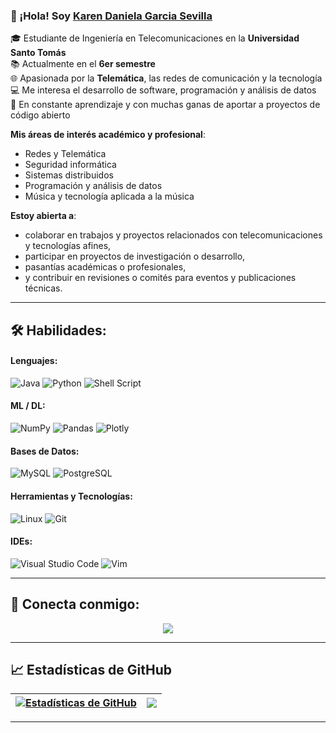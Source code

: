 ### 👋 ¡Hola! Soy [Karen Daniela Garcia Sevilla](https://github.com/karen064)

🎓 Estudiante de Ingeniería en Telecomunicaciones en la **Universidad Santo Tomás**  
📚 Actualmente en el **6er semestre**  
🌐 Apasionada por la **Telemática**, las redes de comunicación y la tecnología  
💻 Me interesa el desarrollo de software, programación y análisis de datos  
🚀 En constante aprendizaje y con muchas ganas de aportar a proyectos de código abierto

**Mis áreas de interés académico y profesional**:
- Redes y Telemática
- Seguridad informática
- Sistemas distribuidos
- Programación y análisis de datos
- Música y tecnología aplicada a la música

**Estoy abierta a**:

- colaborar en trabajos y proyectos relacionados con telecomunicaciones y tecnologías afines,
- participar en proyectos de investigación o desarrollo,
- pasantías académicas o profesionales,
- y contribuir en revisiones o comités para eventos y publicaciones técnicas.


---

## 🛠️ Habilidades:

#### Lenguajes:

![Java](https://img.shields.io/badge/Java-ED8B00?style=for-the-badge&logo=java&logoColor=white)
![Python](https://img.shields.io/badge/Python-3776AB?style=for-the-badge&logo=python&logoColor=white)
![Shell Script](https://img.shields.io/badge/Shell_Script-121011?style=for-the-badge&logo=gnu-bash&logoColor=white)


#### ML / DL:


![NumPy](https://img.shields.io/badge/numpy-%23013243.svg?style=for-the-badge&logo=numpy&logoColor=white)
![Pandas](https://img.shields.io/badge/pandas-%23150458.svg?style=for-the-badge&logo=pandas&logoColor=white)
![Plotly](https://img.shields.io/badge/Plotly-%233F4F75.svg?style=for-the-badge&logo=plotly&logoColor=white)

#### Bases de Datos:

![MySQL](https://img.shields.io/badge/MySQL-00000F?style=for-the-badge&logo=mysql&logoColor=white)
![PostgreSQL](https://img.shields.io/badge/PostgreSQL-316192?style=for-the-badge&logo=postgresql&logoColor=white)

#### Herramientas y Tecnologías:

![Linux](https://img.shields.io/badge/Linux-FCC624?style=for-the-badge&logo=linux&logoColor=black)
![Git](https://img.shields.io/badge/GIT-E44C30?style=for-the-badge&logo=git&logoColor=white)

#### IDEs:

![Visual Studio Code](https://img.shields.io/badge/Visual%20Studio%20Code-0078d7.svg?style=for-the-badge&logo=visual-studio-code&logoColor=white)
![Vim](https://img.shields.io/badge/VIM-%2311AB00.svg?style=for-the-badge&logo=vim&logoColor=white)

---

## 🤝 Conecta conmigo:

<p align="center">
<a href="https://www.instagram.com/karen._.g16?igsh=MW54M3h6andoNmE4dw=="><img src="https://img.shields.io/badge/instagram-%2312100E.svg?&style=for-the-badge&logo=instagram&logoColor=white&color=black" /></a>
</p>

---

## 📈 Estadísticas de GitHub

| <a href="https://github.com/anuraghazra/github-readme-stats"><img align="center" src="https://github-readme-stats.vercel.app/api?username=karen064&show_icons=true&include_all_commits=true&theme=buefy&hide_border=true" alt="Estadísticas de GitHub" /></a> | <a href="https://github.com/anuraghazra/github-readme-stats"><img align="center" src="https://github-readme-stats.vercel.app/api/top-langs/?username=karen064&layout=compact&theme=buefy&hide_border=true" /></a> |
| ------------- | ------------- |

---
